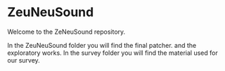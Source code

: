 # ZeuNeuSound
Welcome to the ZeNeuSound repository.

In the ZeuNeuSound folder you will find the final patcher. and the exploratory works. In the survey folder you will find the material used for our survey.
